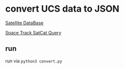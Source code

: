 # convert UCS data to JSON

[Satellite DataBase](https://www.ucsusa.org/resources/satellite-database)

[Space Track SatCat Query](https://www.space-track.org/basicspacedata/query/class/satcat/orderby/NORAD_CAT_ID%20asc/emptyresult/show)

## run

run via `python3 convert.py`
